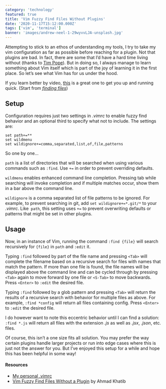 ```yaml
---
category: 'technology'
featured: true
title: 'Vim Fuzzy Find Files Without Plugins'
date: '2020-11-17T15:12:00.000Z'
tags: ['vim', 'terminal']
banner: 'images/andrew-neel-1-29wyvvLJA-unsplash.jpg'
---
```


Attempting to stick to an ethos of understanding my tools, I try to take my vim configuration as far as possible before reaching for a plugin. Not that plugins are bad. In fact, there are some that I’d have a hard time living without (thanks to [Tim Pope](https://github.com/tpope)). But in doing so, I always manage to learn something about Vim itself which is part of the joy of learning it in the first place. So let’s see what Vim has for us under the hood.

If you learn better by video, [this](https://youtu.be/XA2WjJbmmoM) is a great one to get you up and running quick. (Start from [_finding files_](https://youtu.be/XA2WjJbmmoM?t=378))

## Setup

Configuration requires just two settings in _.vimrc_ to enable fuzzy find behavior and an optional third to specify what not to include. The settings are:

```vim
set path+=**
set wildmenu
set wildignore+=comma,separated,list,of,file,patterns
```

So one by one…

`path` is a list of directories that will be searched when using various commands such as `:find`. Use `+=` in order to prevent overriding defaults.

`wildmenu` enables enhanced command line completion. Pressing tab while searching will invoke completion and if multiple matches occur, show them in a bar above the command line.

`wildignore` is a comma separated list of file patterns to be ignored. For example, to prevent searching in git, add `set wildignore+=*.git/*` to your _.vimrc_. Like` path`, this setting uses `+=` to prevent overwriting defaults or patterns that might be set in other plugins.

## Usage

Now, in an instance of Vim, running the command `:find {file}` will search recursively for `{file}` in `path` and `:edit` it.

Typing `:find` followed by part of the file name and pressing `<Tab>` will complete the filename based on a recursive search for files with names that match the pattern. If more than one file is found, the file names will be displayed above the command line and can be cycled through by pressing `<Tab>` again to move forward by one file or `<S-Tab>` to move backwards. Press `<Enter>` to `:edit` the desired file.

Typing `:find` followed by a glob pattern and pressing `<Tab>` will return the results of a recursive search with behavior for multiple files as above. For example, `:find *config` will return all files containing config. Press `<Enter>` to `:edit` the desired file.

I do however want to note this eccentric behavior until I can find a solution: `:find *.js` will return all files with the extension _.js_ as well as _.jsx_, _.json_, etc. files.

Of course, this isn’t a one size fits all solution. You may prefer the way certain plugins handle larger projects or run into edge cases where this is just not the answer for you. But I’ve enjoyed this setup for a while and hope this has been helpful in some way!

#### Resources

- [My personal .vimrc](https://github.com/ryantoddgarza/dotfiles/blob/master/.vimrc)
- [Vim Fuzzy Find Files Without a Plugin](http://www.akhatib.com/fuzzy-find-files-in-vim-without-a-plugin/) by Ahmad Khatib
